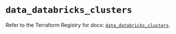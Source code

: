 # `data_databricks_clusters`

Refer to the Terraform Registry for docs: [`data_databricks_clusters`](https://registry.terraform.io/providers/databricks/databricks/1.83.0/docs/data-sources/clusters).
